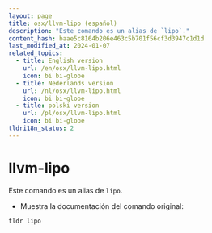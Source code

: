 ```yaml
---
layout: page
title: osx/llvm-lipo (español)
description: "Este comando es un alias de `lipo`."
content_hash: baae5c8164b206e463c5b701f56cf3d3947c1d1d
last_modified_at: 2024-01-07
related_topics:
  - title: English version
    url: /en/osx/llvm-lipo.html
    icon: bi bi-globe
  - title: Nederlands version
    url: /nl/osx/llvm-lipo.html
    icon: bi bi-globe
  - title: polski version
    url: /pl/osx/llvm-lipo.html
    icon: bi bi-globe
tldri18n_status: 2
---
```

# llvm-lipo

Este comando es un alias de `lipo`.

- Muestra la documentación del comando original:

`tldr lipo`
